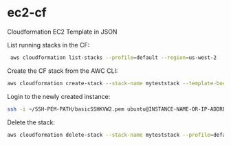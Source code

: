 # ec2-cf
Cloudformation EC2 Template in JSON

List running stacks in the CF:

```bash
 aws cloudformation list-stacks --profile=default --region=us-west-2 
```

Create the CF stack from the AWC CLI:

```bash
aws cloudformation create-stack --stack-name myteststack --template-body file:///Users/TEMPLATEPATH/ec2.json --parameters ParameterKey=KeyName,ParameterValue=basicSSHKVW2 ParameterKey=InstanceType,ParameterValue=t2.micro --profile=default --region=us-west-2
```

Login to the newly created instance:

```bash
ssh -i ~/SSH-PEM-PATH/basicSSHKVW2.pem ubuntu@INSTANCE-NAME-OR-IP-ADDRESS
```

Delete the stack:

```bash
aws cloudformation delete-stack --stack-name myteststack --profile=default --region=us-west-2
```
